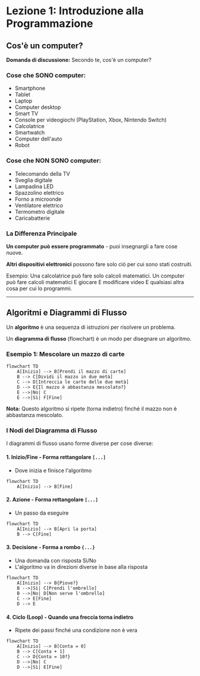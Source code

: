# Lezione 1: Introduzione alla Programmazione

## Cos'è un computer?

**Domanda di discussione:** Secondo te, cos'è un computer?

### Cose che SONO computer:
- Smartphone
- Tablet
- Laptop
- Computer desktop
- Smart TV
- Console per videogiochi (PlayStation, Xbox, Nintendo Switch)
- Calcolatrice
- Smartwatch
- Computer dell'auto
- Robot

### Cose che NON SONO computer:
- Telecomando della TV
- Sveglia digitale
- Lampadina LED
- Spazzolino elettrico
- Forno a microonde
- Ventilatore elettrico
- Termometro digitale
- Caricabatterie

### La Differenza Principale

**Un computer può essere programmato** - puoi insegnargli a fare cose nuove.

**Altri dispositivi elettronici** possono fare solo ciò per cui sono stati costruiti.

Esempio: Una calcolatrice può fare solo calcoli matematici. Un computer può fare calcoli matematici E giocare E modificare video E qualsiasi altra cosa per cui lo programmi.

---

## Algoritmi e Diagrammi di Flusso

Un **algoritmo** è una sequenza di istruzioni per risolvere un problema.

Un **diagramma di flusso** (flowchart) è un modo per disegnare un algoritmo.

### Esempio 1: Mescolare un mazzo di carte

```mermaid
flowchart TD
    A[Inizio] --> B[Prendi il mazzo di carte]
    B --> C[Dividi il mazzo in due metà]
    C --> D[Intreccia le carte delle due metà]
    D --> E{Il mazzo è abbastanza mescolato?}
    E -->|No| C
    E -->|Sì| F[Fine]
```

**Nota:** Questo algoritmo si ripete (torna indietro) finché il mazzo non è abbastanza mescolato.

### I Nodi del Diagramma di Flusso

I diagrammi di flusso usano forme diverse per cose diverse:

#### 1. Inizio/Fine - Forma rettangolare `[...]`
- Dove inizia e finisce l'algoritmo

```mermaid
flowchart TD
    A[Inizio] --> B[Fine]
```

#### 2. Azione - Forma rettangolare `[...]`
- Un passo da eseguire

```mermaid
flowchart TD
    A[Inizio] --> B[Apri la porta]
    B --> C[Fine]
```

#### 3. Decisione - Forma a rombo `{...}`
- Una domanda con risposta Sì/No
- L'algoritmo va in direzioni diverse in base alla risposta

```mermaid
flowchart TD
    A[Inizio] --> B{Piove?}
    B -->|Sì| C[Prendi l'ombrello]
    B -->|No| D[Non serve l'ombrello]
    C --> E[Fine]
    D --> E
```

#### 4. Ciclo (Loop) - Quando una freccia torna indietro
- Ripete dei passi finché una condizione non è vera

```mermaid
flowchart TD
    A[Inizio] --> B[Conta = 0]
    B --> C[Conta + 1]
    C --> D{Conta = 10?}
    D -->|No| C
    D -->|Sì| E[Fine]
```
